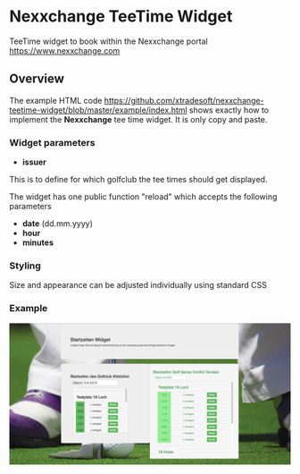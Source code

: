 # Nexxchange TeeTime Widget
TeeTime widget to book within the Nexxchange portal <https://www.nexxchange.com>

## Overview
The example HTML code <https://github.com/xtradesoft/nexxchange-teetime-widget/blob/master/example/index.html> shows exactly how to implement the **Nexxchange** tee time widget. It is only copy and paste.

### Widget parameters

* **issuer**

This is to define for which golfclub the tee times should get displayed.

The widget has one public function "reload" which accepts the following parameters

* **date** 	(dd.mm.yyyy)
* **hour**
* **minutes**

### Styling
Size and appearance can be adjusted individually using standard CSS

### Example

<img src="https://github.com/xtradesoft/nexxchange-teetime-widget/blob/master/example/img/Example-Image-using-widget.png?raw=true" alt="alt text" width="800">



